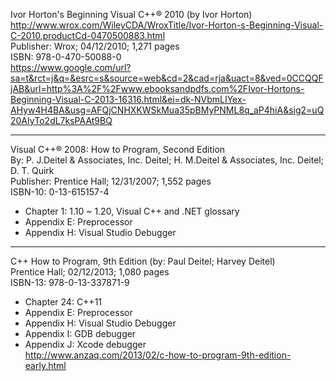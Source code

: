 Ivor Horton's Beginning Visual C++® 2010 (by Ivor Horton)
<br>http://www.wrox.com/WileyCDA/WroxTitle/Ivor-Horton-s-Beginning-Visual-C-2010.productCd-0470500883.html
<br>Publisher: Wrox; 04/12/2010; 1,271 pages
<br>ISBN: 978-0-470-50088-0
<br>https://www.google.com/url?sa=t&rct=j&q=&esrc=s&source=web&cd=2&cad=rja&uact=8&ved=0CCQQFjAB&url=http%3A%2F%2Fwww.ebooksandpdfs.com%2FIvor-Hortons-Beginning-Visual-C-2013-16316.html&ei=dk-NVbmLIYex-AHyw4H4BA&usg=AFQjCNHXKWSkMua35pBMyPNML8q_aP4hiA&sig2=uQ20AIyTo2dL7ksPAAt9BQ

<HR>

Visual C++® 2008: How to Program, Second Edition
<br>By: P. J.Deitel & Associates, Inc. Deitel; H. M.Deitel & Associates, Inc. Deitel; D. T. Quirk
<br>Publisher: Prentice Hall; 12/31/2007; 1,552 pages
<br>ISBN-10: 0-13-615157-4
- Chapter 1: 1.10 ~ 1.20, Visual C++ and .NET glossary
- Appendix E: Preprocessor
- Appendix H: Visual Studio Debugger

<HR>

C++ How to Program, 9th Edition (by: Paul Deitel; Harvey Deitel)
<br>Prentice Hall; 02/12/2013; 1,080 pages
<br>ISBN-13: 978-0-13-337871-9
- Chapter 24: C++11
- Appendix E: Preprocessor
- Appendix H: Visual Studio Debugger
- Appendix I: GDB debugger
- Appendix J: Xcode debugger
<br>http://www.anzaq.com/2013/02/c-how-to-program-9th-edition-early.html
